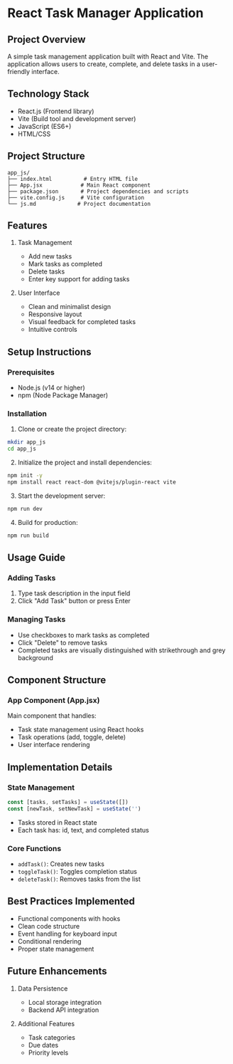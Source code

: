 # React Task Manager Application

## Project Overview
A simple task management application built with React and Vite. The application allows users to create, complete, and delete tasks in a user-friendly interface.

## Technology Stack
- React.js (Frontend library)
- Vite (Build tool and development server)
- JavaScript (ES6+)
- HTML/CSS

## Project Structure
```
app_js/
├── index.html          # Entry HTML file
├── App.jsx            # Main React component
├── package.json       # Project dependencies and scripts
├── vite.config.js     # Vite configuration
└── js.md             # Project documentation
```

## Features
1. Task Management
   - Add new tasks
   - Mark tasks as completed
   - Delete tasks
   - Enter key support for adding tasks

2. User Interface
   - Clean and minimalist design
   - Responsive layout
   - Visual feedback for completed tasks
   - Intuitive controls

## Setup Instructions

### Prerequisites
- Node.js (v14 or higher)
- npm (Node Package Manager)

### Installation
1. Clone or create the project directory:
```bash
mkdir app_js
cd app_js
```

2. Initialize the project and install dependencies:
```bash
npm init -y
npm install react react-dom @vitejs/plugin-react vite
```

3. Start the development server:
```bash
npm run dev
```

4. Build for production:
```bash
npm run build
```

## Usage Guide

### Adding Tasks
1. Type task description in the input field
2. Click "Add Task" button or press Enter

### Managing Tasks
- Use checkboxes to mark tasks as completed
- Click "Delete" to remove tasks
- Completed tasks are visually distinguished with strikethrough and grey background

## Component Structure

### App Component (App.jsx)
Main component that handles:
- Task state management using React hooks
- Task operations (add, toggle, delete)
- User interface rendering

## Implementation Details

### State Management
```javascript
const [tasks, setTasks] = useState([])
const [newTask, setNewTask] = useState('')
```
- Tasks stored in React state
- Each task has: id, text, and completed status

### Core Functions
- `addTask()`: Creates new tasks
- `toggleTask()`: Toggles completion status
- `deleteTask()`: Removes tasks from the list

## Best Practices Implemented
- Functional components with hooks
- Clean code structure
- Event handling for keyboard input
- Conditional rendering
- Proper state management

## Future Enhancements
1. Data Persistence
   - Local storage integration
   - Backend API integration

2. Additional Features
   - Task categories
   - Due dates
   - Priority levels